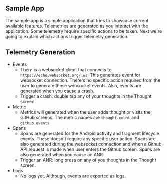 ## Sample App

The sample app is a simple application that tries to showcase current available features. Telemetries are generated
as you interact with the application. Some telemetry require specific actions to be taken. Next we're
going to explain which actions trigger telemetry generation.

## Telemetry Generation
- Events
  - There is a websocket client that connects to `https://echo.websocket.org/.ws`. This generates
  event for websocket connection. There's no specific action required from the user to generate these
  websocket events. Also, events are generated when you cause a crash.
  - Trigger a crash: double tap any of your thoughts in the Thought screen.
- Metric
  - Metrics will generated when the user adds thought or visits the GitHub screens. The metric names
  are `thought.count` and `github.events`
- Spans
  - Spans are generated for the Android activity and fragment lifecycle events. These doesn't require
  any specific user action. Spans are also generated during the websocket connection and when a Github
  API request is made when user enters the Github screen. Spans are also generated when you cause an ANR
  - Trigger an ANR: long press on any of you thoughts in the Thought screen.
- Logs
  - No logs yet. Although, events are exported as logs.

